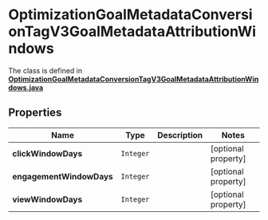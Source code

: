 

# OptimizationGoalMetadataConversionTagV3GoalMetadataAttributionWindows

The class is defined in **[OptimizationGoalMetadataConversionTagV3GoalMetadataAttributionWindows.java](../../src/main/java/org/openapitools/model/OptimizationGoalMetadataConversionTagV3GoalMetadataAttributionWindows.java)**

## Properties

Name | Type | Description | Notes
------------ | ------------- | ------------- | -------------
**clickWindowDays** | `Integer` |  |  [optional property]
**engagementWindowDays** | `Integer` |  |  [optional property]
**viewWindowDays** | `Integer` |  |  [optional property]





